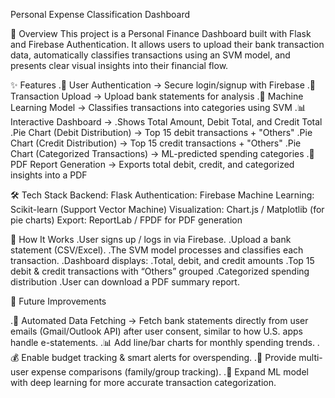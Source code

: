 Personal Expense Classification Dashboard

📌 Overview
This project is a Personal Finance Dashboard built with Flask and Firebase Authentication.
It allows users to upload their bank transaction data, automatically classifies transactions using an SVM model, and presents clear visual insights into their financial flow.

✨ Features
  .🔐 User Authentication → Secure login/signup with Firebase
  .📂 Transaction Upload → Upload bank statements for analysis
  .🤖 Machine Learning Model → Classifies transactions into categories using SVM
  .📊 Interactive Dashboard →
      .Shows Total Amount, Debit Total, and Credit Total
      .Pie Chart (Debit Distribution) → Top 15 debit transactions + "Others"
      .Pie Chart (Credit Distribution) → Top 15 credit transactions + "Others"
      .Pie Chart (Categorized Transactions) → ML-predicted spending categories
      .📑 PDF Report Generation → Exports total debit, credit, and categorized insights into a PDF

🛠️ Tech Stack
Backend: Flask
Authentication: Firebase
Machine Learning: Scikit-learn (Support Vector Machine)
Visualization: Chart.js / Matplotlib (for pie charts)
Export: ReportLab / FPDF for PDF generation

🚀 How It Works
  .User signs up / logs in via Firebase.
  .Upload a bank statement (CSV/Excel).
  .The SVM model processes and classifies each transaction.
  .Dashboard displays:
      .Total, debit, and credit amounts
      .Top 15 debit & credit transactions with “Others” grouped
      .Categorized spending distribution
      .User can download a PDF summary report.

🔮 Future Improvements

  .📩 Automated Data Fetching → Fetch bank statements directly from user emails (Gmail/Outlook API) after user consent, similar to how U.S. apps handle e-statements.
  .📊 Add line/bar charts for monthly spending trends.
  .💰 Enable budget tracking & smart alerts for overspending.
  .👥 Provide multi-user expense comparisons (family/group tracking).
  .🤖 Expand ML model with deep learning for more accurate transaction categorization.
